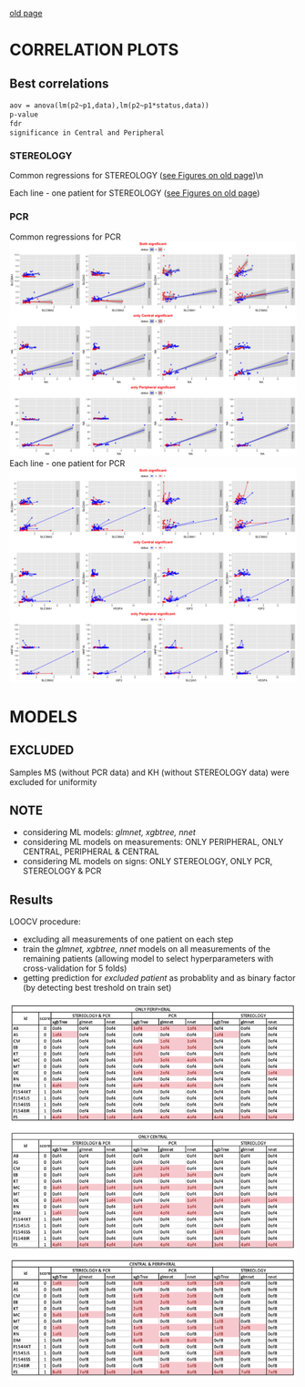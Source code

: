 [old page](old_page.md)

# CORRELATION PLOTS
## Best correlations 
```
aov = anova(lm(p2~p1,data),lm(p2~p1*status,data))
p-value
fdr 
significance in Central and Peripheral
```
### STEREOLOGY
Common regressions for STEREOLOGY ([see Figures on old page](old_page.md))\n

Each line - one patient for STEREOLOGY  ([see Figures on old page](old_page.md))

### PCR
Common regressions for PCR
![Image](./images/pcr_1_best_regressions.png)
Each line - one patient for PCR
![Image](./images/pcr_1_best_regressions2.png)

# MODELS

## EXCLUDED
Samples MS (without PCR data) and KH (without STEREOLOGY data) were excluded for uniformity
## NOTE
- considering ML models: *glmnet, xgbtree, nnet*
- considering ML models on measurements: ONLY PERIPHERAL, ONLY CENTRAL, PERIPHERAL & CENTRAL
- considering ML models on signs: ONLY STEREOLOGY, ONLY PCR, STEREOLOGY	& PCR

## Results

LOOCV procedure:
- excluding all measurements of one patient on each step
- train the *glmnet, xgbtree, nnet* models on all measurements of the remaining patients (allowing model to select hyperparameters with cross-validation for 5 folds)
- getting prediction for *excluded patient* as probablity and as binary factor (by detecting best treshold on train set)

![Image](./images/all_results.png)


                          












